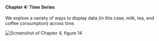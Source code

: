 #### Chapter 4: Time Series

We explore a variety of ways to display data (in this case, milk, tea, and coffee consumption) across time.

![Screenshot of Chapter 4, figure 14](https://github.com/daveliepmann/vdquil/blob/master/src/vdquil/chapter4/ch4fig14.png?raw=true "Chapter 4 figure 14 screenshot")
